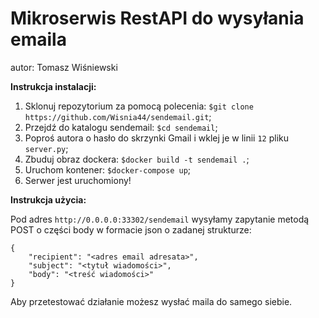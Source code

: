 # Mikroserwis RestAPI do wysyłania emaila

autor: Tomasz Wiśniewski

**Instrukcja instalacji:**

1. Sklonuj repozytorium za pomocą polecenia: `$git clone https://github.com/Wisnia44/sendemail.git`;
2. Przejdź do katalogu sendemail: `$cd sendemail`;
3. Poproś autora o hasło do skrzynki Gmail i wklej je w linii `12` pliku `server.py`;
4. Zbuduj obraz dockera: `$docker build -t sendemail .`;
5. Uruchom kontener: `$docker-compose up`;
6. Serwer jest uruchomiony!


**Instrukcja użycia:**

Pod adres `http://0.0.0.0:33302/sendemail` wysyłamy zapytanie metodą POST o części body w formacie json o zadanej strukturze:

```
{
	"recipient": "<adres email adresata>",
	"subject": "<tytuł wiadomości>",
	"body": "<treść wiadomości>"
}
```

Aby przetestować działanie możesz wysłać maila do samego siebie.
